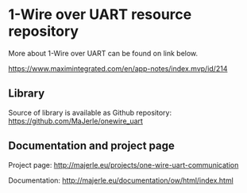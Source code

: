 # 1-Wire over UART resource repository

More about 1-Wire over UART can be found on link below.

https://www.maximintegrated.com/en/app-notes/index.mvp/id/214

## Library

Source of library is available as Github repository: https://github.com/MaJerle/onewire_uart

## Documentation and project page

Project page:  http://majerle.eu/projects/one-wire-uart-communication

Documentation: http://majerle.eu/documentation/ow/html/index.html